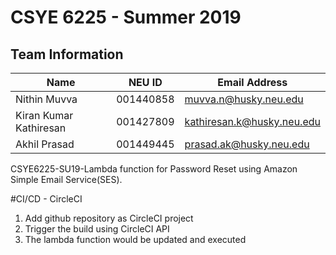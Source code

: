 # CSYE 6225 - Summer 2019

## Team Information

| Name | NEU ID | Email Address |
| --- | --- | --- |
| Nithin Muvva | 001440858 | muvva.n@husky.neu.edu |
| Kiran Kumar Kathiresan | 001427809 | kathiresan.k@husky.neu.edu |
| Akhil Prasad | 001449445 | prasad.ak@husky.neu.edu |


CSYE6225-SU19-Lambda function for Password Reset using Amazon Simple Email Service(SES).


#CI/CD - CircleCI
1. Add github repository as CircleCI project
2. Trigger the build using CircleCI API
3. The lambda function would be updated and executed
